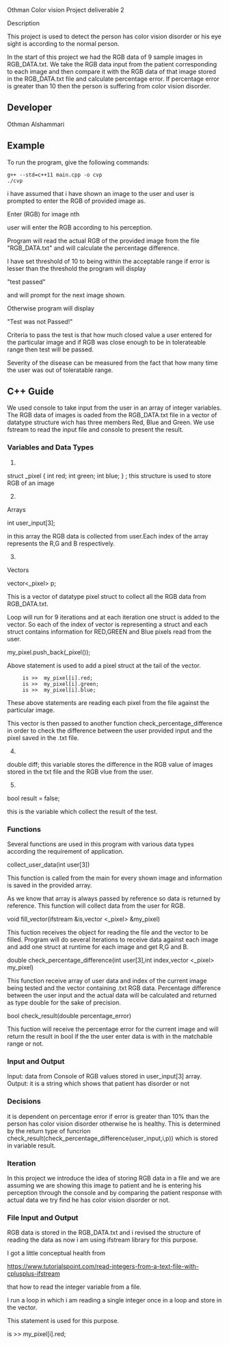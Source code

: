 Othman Color vision Project deliverable 2

Description

This project is used to detect the person has color vision disorder or his eye sight is according to the normal person.

In the start of this project we had the RGB data of 9 sample images in RGB_DATA.txt. We take the RGB data input from the patient corresponding to each image and then compare it with the RGB data of that image stored in the RGB_DATA.txt file and calculate percentage error. If percentage error is greater than 10 then the person is suffering from color vision disorder.


## Developer
Othman Alshammari

## Example

To run the program, give the following commands:

```
g++ --std=c++11 main.cpp -o cvp
./cvp
```
i have assumed that i have shown an image to the user and
user is prompted to enter the RGB of provided image as.

Enter (RGB) for image nth

user will enter the RGB according to his perception.

Program will read the actual RGB of the provided image
from the file "RGB_DATA.txt" and will calculate the percentage difference.

I have set threshold of 10 to being within the acceptable 
range if error is lesser than the threshold the program will
display

"test passed"

and will prompt for the next image shown.

Otherwise program will display

"Test was not Passed!"

Criteria to pass the test is that how much closed value a user entered for the particular image and if RGB was close enough to be in tolerateable range then test will be passed.

Severity of the disease can be measured from the fact that 
how many time the user was out of toleratable range.

## C++ Guide

We used console to take input from the user in an array of integer variables. The RGB data of images is oaded from the RGB_DATA.txt file in a vector of datatype structure wich has three members Red, Blue and Green. We use fstream to read the input file and console to present the result.

### Variables and Data Types
1.
struct _pixel {
    int red;
    int green;
    int blue;
} ;
this structure is used to store RGB of an image

2.
Arrays

int user_input[3];

in this array the RGB data is collected from  user.Each index of the array represents the R,G and B respectively.

3.
Vectors

vector<_pixel> p;

This is a vector of datatype pixel struct to collect all the RGB data from RGB_DATA.txt.

Loop will run for 9 iterations and at each iteration one struct is added to the vector.
So each of the index of vector is representing a struct and each struct contains information for RED,GREEN and Blue pixels read from the user.

my_pixel.push_back(_pixel());

Above statement is used to add a pixel struct at the tail of the vector.

         is >>  my_pixel[i].red;
         is >>  my_pixel[i].green;
         is >>  my_pixel[i].blue;


These above statements are reading each pixel from the file against the particular image.

This vector is then passed to another function
check_percentage_difference in order to check the difference between the user provided input and the pixel saved in the .txt file.

4.
double diff;
this variable stores the difference in the RGB value of images stored in the txt file and the RGB vlue from the user.

5.
bool result = false;

this is the variable which collect the result of the test.

### Functions

Several functions are used in this program with various data types according the requirement of application.

collect_user_data(int user[3])

This function is called from the main for every shown image and information is saved in the provided array.

As we know that array is always passed by reference so data is returned by reference. This function will collect data from the user for RGB.

void fill_vector(ifstream &is,vector <_pixel> &my_pixel)

This fuction receives the object for reading the file and the vector to be filled. Program will do several iterations to receive data against each image and add one struct at runtime for each image and get R,G and B.


double check_percentage_difference(int user[3],int index,vector <_pixel> my_pixel)

This function receive array of user data and index of the current image being tested and the vector containing .txt RGB data. Percentage difference between the user input and the actual data will be calculated and returned as type double for the sake of precision.


bool check_result(double percentage_error)

This fuction will receive the percentage error for the current image and will return the result in bool if the the user enter data is with in the matchable range or not.





### Input and Output
Input:
data from Console of RGB values stored in user_input[3] array.
Output:
it is a string which shows that patient has disorder or not
### Decisions

it is dependent on percentage error if error is greater than 10% than the person has color vision disorder otherwise he is healthy. This is determined by the return type of funcrion check_result(check_percentage_difference(user_input,i,p)) which is stored in variable result.

### Iteration
In this project we introduce the idea of storing RGB data in a file and we are assuming we are showing this image to patient and he is entering his perception through the console and by comparing the patient response with actual data we try find he has color vision disorder or not.

### File Input and Output

RGB data is stored in the RGB_DATA.txt and i revised the structure of reading the data as now i am using ifstream library for this purpose.

I got a little conceptual health from 

https://www.tutorialspoint.com/read-integers-from-a-text-file-with-cplusplus-ifstream

that how to read the integer variable from a file.

I run a loop in which i am reading a single integer once in a loop and store in the vector.

This statement is used for this purpose.

is >>  my_pixel[i].red;